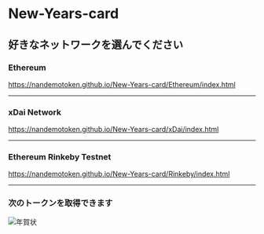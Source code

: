 # New-Years-card

## 好きなネットワークを選んでください

### Ethereum
https://nandemotoken.github.io/New-Years-card/Ethereum/index.html  

---

### xDai Network
https://nandemotoken.github.io/New-Years-card/xDai/index.html

---

### Ethereum Rinkeby Testnet
https://nandemotoken.github.io/New-Years-card/Rinkeby/index.html  

---

### 次のトークンを取得できます
![年賀状](https://github.com/nandemotoken/New-Years-card/blob/gh-pages/NFT_NewYearCard.png?raw=true)
